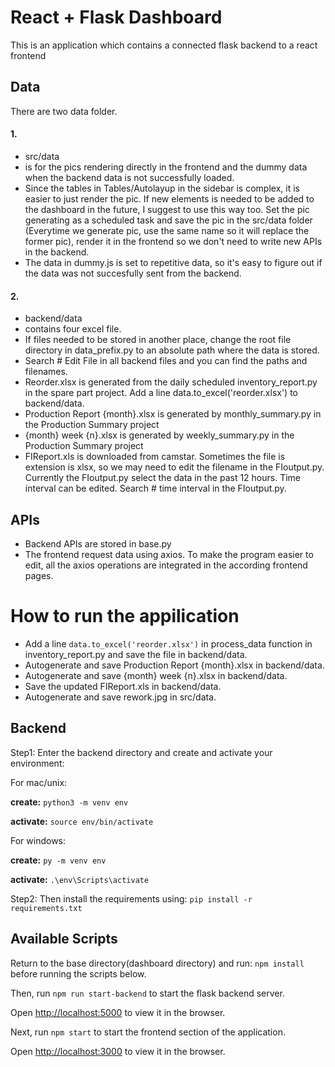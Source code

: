 # React + Flask Dashboard

This is an application which contains a connected flask backend to a react frontend


## Data
There are two data folder. 
#### 1.
- src/data 
- is for the pics rendering directly in the frontend and the dummy data when the backend data is not successfully loaded.
- Since the tables in Tables/Autolayup in the sidebar is complex, it is easier to just render the pic. If new elements is needed to be added to the dashboard in the future, I suggest to use this way too. Set the pic generating as a scheduled task and save the pic in the src/data folder (Everytime we generate pic, use the same name so it will replace the former pic), render it in the frontend so we don't need to write new APIs in the backend.
- The data in dummy.js is set to repetitive data, so it's easy to figure out if the data was not succesfully sent from the backend.
#### 2.
- backend/data 
- contains four excel file. 
- If files needed to be stored in another place, change the root file directory in data_prefix.py to an absolute path where the data is stored.
- Search # Edit File in all backend files and you can find the paths and filenames.
- Reorder.xlsx is generated from the daily scheduled inventory_report.py in the spare part project. Add a line data.to_excel('reorder.xlsx') to backend/data.
- Production Report {month}.xlsx is generated by monthly_summary.py in the Production Summary project
- {month} week {n}.xlsx is generated by weekly_summary.py in the Production Summary project
- FIReport.xls is downloaded from camstar. Sometimes the file is extension is xlsx, so we may need to edit the filename in the FIoutput.py. Currently the FIoutput.py select the data in the past 12 hours. Time interval can be edited. Search # time interval in the  FIoutput.py.

## APIs
- Backend APIs are stored in base.py
- The frontend request data using axios. To make the program easier to edit, all the axios operations are integrated in the according frontend pages.

# How to run the appilication

- Add a line ```data.to_excel('reorder.xlsx')``` in process_data function in inventory_report.py and save the file in backend/data. 
- Autogenerate and save Production Report {month}.xlsx in backend/data. 
- Autogenerate and save {month} week {n}.xlsx in backend/data. 
- Save the updated FIReport.xls in backend/data. 
- Autogenerate and save rework.jpg in src/data. 


## Backend
Step1: Enter the backend directory and create and activate your environment:

For mac/unix: 

**create:** ```python3 -m venv env```

**activate:** `source env/bin/activate`

For windows: 

**create:** `py -m venv env`

**activate:** `.\env\Scripts\activate`


Step2: Then install the requirements using:
`pip install -r requirements.txt`

## Available Scripts

Return to the base directory(dashboard directory) and run: `npm install` before running the scripts below.

Then, run `npm run start-backend` to start the flask backend server.

Open [http://localhost:5000](http://localhost:5000) to view it in the browser.

Next, run `npm start` to start the frontend section of the application.

Open [http://localhost:3000](http://localhost:3000) to view it in the browser.